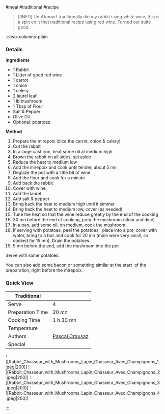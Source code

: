 #meal #traditional #recipe

> [!INFO]
> Until know I traditionally did my rabbit using white wine, this is a spin on it that traditional recipe using red wine. Turned out quite good.

:::two-columns-plain

### Details
**Ingredients**

- 1 Rabbit
- 1 Litter of good red wine
- 1 carrot
- 1 onion
- 1 celery
- 2 laurel leaf
- 1 lb mushroom
- 1 Tbsp of Flour
- Salt & Pepper
- Olive Oil
- Optional: potatoes


**Method**

1. Prepare the mirepoix (dice the carrot, onion & celery)
2. Cut the rabbit
3. In a large cast iron, heat some oil at medium high
4. Brown the rabbit on all sides, set aside
5. Reduce the heat to medium low
6. Add the mirepoix and cook until tender, about 5 mn
7. Deglaze the pot with a little bit of wine
8. Add the flour and cook for a minute
9. Add back the rabbit
10. Cover with wine
11. Add the laurel
12. Add salt & pepper
13. Bring back the heat to medium high until it simmer
14. Bring back the heat to medium low, cover (as needed)
  1. Tune the heat so that the wine reduce greatly by the end of the cooking
15. 30 mn before the end of cooking, prep the mushroom (clear and dice)
16. In a pan, add some oil, on medium, cook the mushroom
17. If serving with potatoes, peel the potatoes,  place into a pot, cover with water, bring to a boil and cook for 20 mn (mine were very small, so cooked for 15 mn). Drain the potatoes
18. 5 mn before the end, add the mushroom into the pot

Serve with some potatoes.

You can also add some bacon or something similar at the start  of the preparation, right before the mirepoix.







### Quick View
| Traditional      |                                                |
| ---------------- | ---------------------------------------------- |
| Serve            | 4                                              |
| Preparation Time | 20 mn                                          |
| Cooking Time     | 1 h 30 mn                                      |
| Temperature      |                                                |
| Authors          | [Pascal Crausaz](mailto:pascal@askpascal.com)  |
| Special          |                                                |

![[Rabbit_Chasseur_with_Mushrooms_Lapin_Chasseur_Avec_Champignons_1.jpeg|200]]
![[Rabbit_Chasseur_with_Mushrooms_Lapin_Chasseur_Avec_Champignons_2.jpeg|200]]
![[Rabbit_Chasseur_with_Mushrooms_Lapin_Chasseur_Avec_Champignons_3.jpeg|200]]
![[Rabbit_Chasseur_with_Mushrooms_Lapin_Chasseur_Avec_Champignons_4.jpeg|200]]

:::

